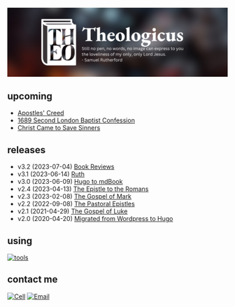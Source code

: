 <kbd>[![](src/images/github-banner-theologicus3.png)](https://theologic.us)</kbd>

## upcoming

- [Apostles' Creed](src/creed-apostles/index.md)
- [1689 Second London Baptist Confession](src/confession-1689/index.md)
- [Christ Came to Save Sinners](src/doctrine-christ-saves/index.md)

## releases

- v3.2 (2023-07-04) [Book Reviews](src/reviews/index.md)
- v3.1 (2023-06-14) [Ruth](src/ruth/index.md)
- v3.0 (2023-06-09) [Hugo to mdBook](https://theologic.us)
- v2.4 (2023-04-13) [The Epistle to the Romans](src/romans/index.md)
- v2.3 (2023-02-08) [The Gospel of Mark](src/mark/index.md)
- v2.2 (2022-09-08) [The Pastoral Epistles](src/pastorals/index.md)
- v2.1 (2021-04-29) [The Gospel of Luke](src/luke/index.md)
- v2.0 (2020-04-20) [Migrated from Wordpress to Hugo](https://github.com/joelouthan/theologic.us)

## using

[![tools](https://skillicons.dev/icons?i=vscode,vim,rust,md,css,html,bash,git,github,netlify,linux)]()

## contact me

[![Cell](https://img.shields.io/badge/SMS-joseph-437790?style=for-the-badge&logo=Apple)](sms:8177071486)
[![Email](https://img.shields.io/badge/Email-joseph-success?style=for-the-badge&logo=Minutemailer)](mailto:joe@theologic.us)
